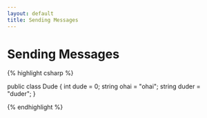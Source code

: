 ```yaml
---
layout: default
title: Sending Messages
---
```


Sending Messages
================

{% highlight csharp %}

public class Dude {
    int dude = 0;
    string ohai = "ohai";
    string duder = "duder";
}

{% endhighlight %}
